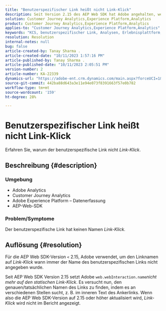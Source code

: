```yaml
---
title: "Benutzerspezifischer Link heißt nicht Link-Klick"
description: Seit Version 2.15 des AEP Web SDK hat Adobe angehalten, web.webInteraction.name auf den statischen Link-Klick festzulegen.
solution: Customer Journey Analytics,Experience Platform,Analytics
product: Customer Journey Analytics,Experience Platform,Analytics
applies-to: "Customer Journey Analytics,Experience Platform,Analytics"
keywords: "KCS, benutzerspezifischer Link, Analysen, Erlebnisplattform, Link-Klick, Web-SDK, Customer Journey Analytics"
resolution: Resolution
internal-notes: null
bug: false
article-created-by: Tanay Sharma .
article-created-date: "10/11/2023 1:57:16 PM"
article-published-by: Tanay Sharma .
article-published-date: "10/11/2023 2:05:51 PM"
version-number: 2
article-number: KA-22339
dynamics-url: "https://adobe-ent.crm.dynamics.com/main.aspx?forceUCI=1&pagetype=entityrecord&etn=knowledgearticle&id=64cd5812-3e68-ee11-9ae7-6045bd0063aa"
source-git-commit: 442ba88d643a3e11e94e073f8391663f57e0b782
workflow-type: tm+mt
source-wordcount: '159'
ht-degree: 28%

---
```


# Benutzerspezifischer Link heißt nicht Link-Klick


Erfahren Sie, warum der benutzerspezifische Link nicht *Link-Klick*.

## Beschreibung {#description}


### <b>Umgebung</b>

- Adobe Analytics
- Customer Journey Analytics
- Adobe Experience Platform – Datenerfassung
- AEP-Web-SDK


### <b>Problem/Symptome</b>

Der benutzerspezifische Link hat keinen Namen *Link-Klick.*


## Auflösung {#resolution}


Für die AEP Web SDK-Version `<` 2.15, Adobe verwendet, um den Linknamen auf *Link-Klick* wann immer der Name des benutzerspezifischen Links nicht angegeben wurde.

Seit AEP Web SDK Version 2.15 setzt Adobe `web.webInteraction.name`*nicht mehr auf den statischen Link-Klick*. Es versucht nun, den genauen/tatsächlichen Namen des Links zu finden, indem es an verschiedenen Stellen sucht, z. B. im inneren Text des Ankerlinks. Wenn also die AEP Web SDK-Version auf 2.15 oder höher aktualisiert wird, *Link-Klick* wird nicht im Bericht angezeigt.
